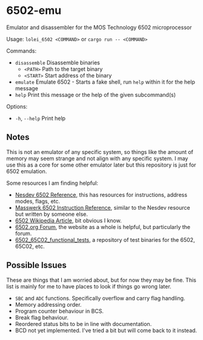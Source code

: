 # 6502-emu
Emulator and disassembler for the MOS Technology 6502 microprocessor

Usage: `lolei_6502 <COMMAND>` or `cargo run -- <COMMAND>`

Commands:
* `disassemble`  Disassemble binaries
    * `<PATH>` Path to the target binary
    * `<START>` Start address of the binary
* `emulate`     Emulate 6502 - Starts a fake shell, run `help` within it for the help message
* `help`         Print this message or the help of the given subcommand(s)

Options:
* `-h`, `--help`  Print help

## Notes
This is not an emulator of any specific system, so things like the amount of memory may seem strange and not align with any specific system. I may use this as a core for some other emulator later but this repository is just for 6502 emulation.

Some resources I am finding helpful:
* [Nesdev 6502 Reference](https://www.nesdev.org/obelisk-6502-guide/), this has resources for instructions, address modes, flags, etc.
* [Masswerk 6502 Instruction Reference](https://www.masswerk.at/6502/6502_instruction_set.html), similar to the Nesdev resource but written by someone else.
* [6502 Wikipedia Article](https://en.wikipedia.org/wiki/MOS_Technology_6502), bit obvious I know.
* [6502.org Forum](http://forum.6502.org/), the website as a whole is helpful, but particularly the forum.
* [6502_65C02_functional_tests](https://github.com/Klaus2m5/6502_65C02_functional_tests), a repository of test binaries for the 6502, 65C02, etc.

## Possible Issues
These are things that I am worried about, but for now they may be fine. This list is mainly for me to have places to look if things go wrong later.
* `SBC` and `ADC` functions. Specifically overflow and carry flag handling.
* Memory addressing order.
* Program counter behaviour in BCS.
* Break flag behaviour.
* Reordered status bits to be in line with documentation.
* BCD not yet implemented. I've tried a bit but will come back to it instead.